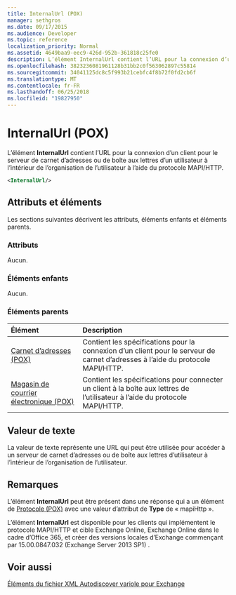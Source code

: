 ```yaml
---
title: InternalUrl (POX)
manager: sethgros
ms.date: 09/17/2015
ms.audience: Developer
ms.topic: reference
localization_priority: Normal
ms.assetid: 4649baa9-eec9-426d-952b-361818c25fe0
description: L’élément InternalUrl contient l’URL pour la connexion d’un client pour le serveur de carnet d’adresses ou de boîte aux lettres d’un utilisateur à l’intérieur de l’organisation de l’utilisateur à l’aide du protocole MAPI/HTTP.
ms.openlocfilehash: 3823236081961128b31bb2c0f563062897c55814
ms.sourcegitcommit: 34041125dc8c5f993b21cebfc4f8b72f0fd2cb6f
ms.translationtype: MT
ms.contentlocale: fr-FR
ms.lasthandoff: 06/25/2018
ms.locfileid: "19827950"
---
```

# <a name="internalurl-pox"></a>InternalUrl (POX)

L’élément **InternalUrl** contient l’URL pour la connexion d’un client pour le serveur de carnet d’adresses ou de boîte aux lettres d’un utilisateur à l’intérieur de l’organisation de l’utilisateur à l’aide du protocole MAPI/HTTP. 
  
```XML
<InternalUrl/>
```

## <a name="attributes-and-elements"></a>Attributs et éléments

Les sections suivantes décrivent les attributs, éléments enfants et éléments parents.
  
### <a name="attributes"></a>Attributs

Aucun.
  
### <a name="child-elements"></a>Éléments enfants

Aucun.
  
### <a name="parent-elements"></a>Éléments parents

|**Élément**|**Description**|
|:-----|:-----|
|[Carnet d’adresses (POX)](addressbook-pox.md) <br/> |Contient les spécifications pour la connexion d’un client pour le serveur de carnet d’adresses à l’aide du protocole MAPI/HTTP.  <br/> |
|[Magasin de courrier électronique (POX)](mailstore-pox.md) <br/> |Contient les spécifications pour connecter un client à la boîte aux lettres de l’utilisateur à l’aide du protocole MAPI/HTTP.  <br/> |
   
## <a name="text-value"></a>Valeur de texte

La valeur de texte représente une URL qui peut être utilisée pour accéder à un serveur de carnet d’adresses ou de boîte aux lettres d’utilisateur à l’intérieur de l’organisation de l’utilisateur.
  
## <a name="remarks"></a>Remarques

L’élément **InternalUrl** peut être présent dans une réponse qui a un élément de [Protocole (POX)](protocol-pox.md) avec une valeur d’attribut de **Type** de « mapiHttp ». 
  
L’élément **InternalUrl** est disponible pour les clients qui implémentent le protocole MAPI/HTTP et cible Exchange Online, Exchange Online dans le cadre d’Office 365, et créer des versions locales d’Exchange commençant par 15.00.0847.032 (Exchange Server 2013 SP1) . 
  
## <a name="see-also"></a>Voir aussi



[Éléments du fichier XML Autodiscover variole pour Exchange](pox-autodiscover-xml-elements-for-exchange.md)

